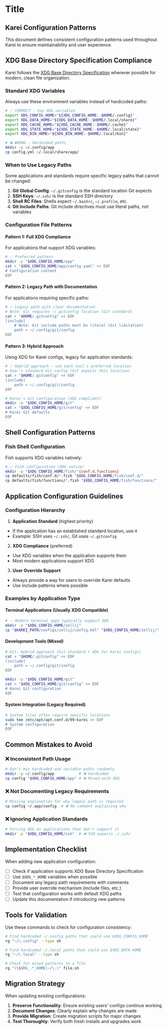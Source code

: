 # Title

<!-- SPDX-FileCopyrightText: 2025 The Karei Authors -->
<!-- SPDX-License-Identifier: CC0-1.0 -->

## Karei Configuration Patterns

This document defines consistent configuration patterns used throughout Karei to ensure maintainability and user experience.

## XDG Base Directory Specification Compliance

Karei follows the [XDG Base Directory Specification](https://specifications.freedesktop.org/basedir-spec/basedir-spec-latest.html) wherever possible for modern, clean file organization.

### Standard XDG Variables

Always use these environment variables instead of hardcoded paths:

```bash
# ✅ CORRECT - Use XDG variables
export XDG_CONFIG_HOME="${XDG_CONFIG_HOME:-$HOME/.config}"
export XDG_DATA_HOME="${XDG_DATA_HOME:-$HOME/.local/share}"
export XDG_CACHE_HOME="${XDG_CACHE_HOME:-$HOME/.cache}"
export XDG_STATE_HOME="${XDG_STATE_HOME:-$HOME/.local/state}"
export XDG_BIN_HOME="${XDG_BIN_HOME:-$HOME/.local/bin}"

# ❌ WRONG - Hardcoded paths
mkdir -p ~/.config/app
cp config.yml ~/.local/share/app/
```

### When to Use Legacy Paths

Some applications and standards require specific legacy paths that cannot be changed:

1. **Git Global Config**: `~/.gitconfig` is the standard location Git expects
2. **SSH Keys**: `~/.ssh/` is the standard SSH directory
3. **Shell RC Files**: Shells expect `~/.bashrc`, `~/.profile`, etc.
4. **Git Include Paths**: Git include directives must use literal paths, not variables

### Configuration File Patterns

#### Pattern 1: Full XDG Compliance

For applications that support XDG variables:

```bash
# ✅ Preferred pattern
mkdir -p "$XDG_CONFIG_HOME/app"
cat > "$XDG_CONFIG_HOME/app/config.yaml" << EOF
# Configuration content
EOF
```

#### Pattern 2: Legacy Path with Documentation

For applications requiring specific paths:

```bash
# ✅ Legacy path with clear documentation
# Note: Git requires ~/.gitconfig location (Git standard)
cat > "$HOME/.gitconfig" << EOF
[include]
    # Note: Git include paths must be literal (Git limitation)
    path = ~/.config/git/config
EOF
```

#### Pattern 3: Hybrid Approach

Using XDG for Karei configs, legacy for application standards:

```bash
# ✅ Hybrid approach - use each tool's preferred location
# User's standard Git config (Git expects this location)
cat > "$HOME/.gitconfig" << EOF
[include]
    path = ~/.config/git/config
EOF

# Karei's Git configuration (XDG compliant)
mkdir -p "$XDG_CONFIG_HOME/git"
cat > "$XDG_CONFIG_HOME/git/config" << EOF
# Karei Git defaults
EOF
```

## Shell Configuration Patterns

### Fish Shell Configuration

Fish supports XDG variables natively:

```bash
# ✅ Fish configuration (XDG native)
mkdir -p "$XDG_CONFIG_HOME/fish/"{conf.d,functions}
cp defaults/fish/conf.d/*.fish "$XDG_CONFIG_HOME/fish/conf.d/"
cp defaults/fish/functions/*.fish "$XDG_CONFIG_HOME/fish/functions/"
```

## Application Configuration Guidelines

### Configuration Hierarchy

1. **Application Standard** (highest priority)

- If the application has an established standard location, use it
- Example: SSH uses `~/.ssh/`, Git uses `~/.gitconfig`

2. **XDG Compliance** (preferred)

- Use XDG variables when the application supports them
- Most modern applications support XDG

3. **User Override Support**

- Always provide a way for users to override Karei defaults
- Use include patterns where possible

### Examples by Application Type

#### Terminal Applications (Usually XDG Compatible)

```bash
# ✅ Modern terminal apps typically support XDG
mkdir -p "$XDG_CONFIG_HOME/zellij"
cp "$KAREI_PATH/configs/zellij/config.kdl" "$XDG_CONFIG_HOME/zellij/"
```

#### Development Tools (Mixed)

```bash
# Git: Hybrid approach (Git standard + XDG for Karei configs)
cat > "$HOME/.gitconfig" << EOF
[include]
    path = ~/.config/git/config
EOF

mkdir -p "$XDG_CONFIG_HOME/git"
cat > "$XDG_CONFIG_HOME/git/config" << EOF
# Karei Git configuration
EOF
```

#### System Integration (Legacy Required)

```bash
# System files often require specific locations
sudo tee /etc/apt/apt.conf.d/99-karei << EOF
# System configuration
EOF
```

## Common Mistakes to Avoid

### ❌ Inconsistent Path Usage

```bash
# Don't mix hardcoded and variable paths randomly
mkdir -p ~/.config/app           # ❌ Hardcoded
cp config "$XDG_CONFIG_HOME/app" # ❌ Mixed with XDG
```

### ❌ Not Documenting Legacy Requirements

```bash
# Missing explanation for why legacy path is required
cp config ~/.app/config  # ❌ No comment explaining why
```

### ❌ Ignoring Application Standards

```bash
# Forcing XDG on applications that don't support it
mkdir -p "$XDG_CONFIG_HOME/ssh"  # ❌ SSH expects ~/.ssh/
```

## Implementation Checklist

When adding new application configuration:

- [ ] Check if application supports XDG Base Directory Specification
- [ ] Use `$XDG_*_HOME` variables when possible
- [ ] Document any legacy path requirements with comments
- [ ] Provide user override mechanism (include files, etc.)
- [ ] Test that configuration works with default XDG paths
- [ ] Update this documentation if introducing new patterns

## Tools for Validation

Use these commands to check for configuration consistency:

```bash
# Find hardcoded ~/.config paths that could use $XDG_CONFIG_HOME
rg "~/\.config" --type sh

# Find hardcoded ~/.local paths that could use $XDG_DATA_HOME  
rg "~/\.local" --type sh

# Check for mixed patterns in a file
rg "(\$XDG_.*_HOME|~/\.)" file.sh
```

## Migration Strategy

When updating existing configurations:

1. **Preserve Functionality**: Ensure existing users' configs continue working
2. **Document Changes**: Clearly explain why changes are made
3. **Provide Migration**: Create migration scripts for major changes
4. **Test Thoroughly**: Verify both fresh installs and upgrades work
